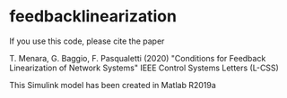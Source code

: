 # feedbacklinearization
If you use this code, please cite the paper

T. Menara, G. Baggio, F. Pasqualetti (2020)
"Conditions for Feedback Linearization of Network Systems"
IEEE Control Systems Letters (L-CSS)

This Simulink model has been created in Matlab R2019a
